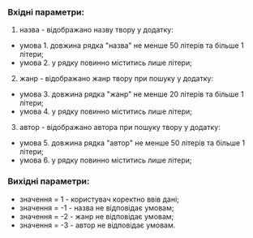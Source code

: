 ### Вхідні параметри:
1. назва - відображано назву твору у додатку:
- умова 1. довжина рядка "назва" не менше 50 літерів та більше 1 літери;
- умова 2. у рядку повинно міститись лише літери;
2. жанр - відображано жанр твору при пошуку у додатку:
- умова 3. довжина рядка "жанр" не менше 20 літерів та більше 1 літери;
- умова 4. у рядку повинно міститись лише літери;
3. автор - відображано автора при пошуку твору у додатку:
- умова 5. довжина рядка "автор" не менше 50 літерів та більше 1 літери;
- умова 6. у рядку повинно міститись лише літери;
### Вихідні параметри:
- значення = 1 - користувач коректно ввів дані;
- значення = -1 - назва не відповідає умовам;
- значення = -2 - жанр не відповідає умовам;
- значення = -3 - автор не відповідає умовам.
